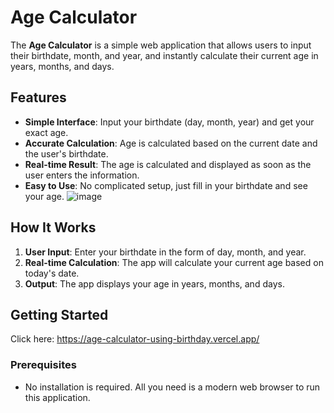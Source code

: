 # Age Calculator

The **Age Calculator** is a simple web application that allows users to input their birthdate, month, and year, and instantly calculate their current age in years, months, and days.

## Features

- **Simple Interface**: Input your birthdate (day, month, year) and get your exact age.
- **Accurate Calculation**: Age is calculated based on the current date and the user's birthdate.
- **Real-time Result**: The age is calculated and displayed as soon as the user enters the information.
- **Easy to Use**: No complicated setup, just fill in your birthdate and see your age.
![image](https://github.com/user-attachments/assets/fd4ef0eb-fe34-427b-8cab-072e9eece661)

## How It Works

1. **User Input**: Enter your birthdate in the form of day, month, and year.
2. **Real-time Calculation**: The app will calculate your current age based on today's date.
3. **Output**: The app displays your age in years, months, and days.

## Getting Started

Click here: https://age-calculator-using-birthday.vercel.app/

### Prerequisites

- No installation is required. All you need is a modern web browser to run this application.
